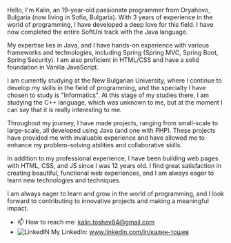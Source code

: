Hello, I'm Kalin, an 19-year-old passionate programmer from Oryahovo, Bulgaria (now living in Sofia, Bulgaria). With 3 years of experience in the world of programming, I have developed a deep love for this field. I have now completed the entire SoftUni track with the Java language.

My expertise lies in Java, and I have hands-on experience with various frameworks and technologies, including Spring (Spring MVC, Spring Boot, Spring Security). I am also proficient in HTML/CSS and have a solid foundation in Vanilla JavaScript.

I am currently studying at the New Bulgarian University, where I continue to develop my skills in the field of programming, and the specialty I have chosen to study is "Informatics". At this stage of my studies there, I am studying the C++ language, which was unknown to me, but at the moment I can say that it is really interesting to me.

Throughout my journey, I have made projects, ranging from small-scale to large-scale, all developed using Java (and one with PHP). These projects have provided me with invaluable experience and have allowed me to enhance my problem-solving abilities and collaborative skills.

In addition to my professional experience, I have been building web pages with HTML, CSS, and JS since I was 12 years old. I find great satisfaction in creating beautiful, functional web experiences, and I am always eager to learn new technologies and techniques.

I am always eager to learn and grow in the world of programming, and I look forward to contributing to innovative projects and making a meaningful impact.

- 📫 How to reach me: kalin.toshev84@gmail.com
- ![LinkedIN](https://github.com/KalinToshev/KalinToshev/assets/103676095/b7677ff1-5134-4d8d-b8bd-7b944888632e) My LinkedIn: www.linkedin.com/in/калин-тошев


